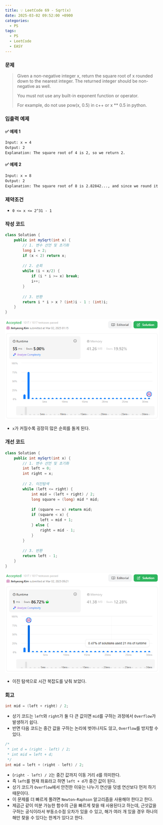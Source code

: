 ```yaml
---
title: 💡 LeetCode 69 - Sqrt(x)
date: 2025-03-02 09:52:00 +0900
categories:
  - PS
tags:
  - PS
  - LeetCode
  - EASY
---
```


### 문제
>Given a non-negative integer x, return the square root of x rounded down to the nearest integer. The returned integer should be non-negative as well.   
>
>You must not use any built-in exponent function or operator.   
>
>For example, do not use pow(x, 0.5) in c++ or x ** 0.5 in python.


### 입출력 예제
#### ✅ 예제 1
```bash
Input: x = 4
Output: 2
Explanation: The square root of 4 is 2, so we return 2.
```

#### ✅ 예제 2
```bash
Input: x = 8
Output: 2
Explanation: The square root of 8 is 2.82842..., and since we round it down to the nearest integer, 2 is returned.
```


### 제약조건
- `0 <= x <= 2^31 - 1`


### 작성 코드
```java
class Solution {
	public int mySqrt(int x) {
		// 1. 변수 선언 및 초기화
		long i = 2;
		if (x < 2) return x;
		
		// 2. 순회
		while (i < x/2) {
			if (i * i >= x) break;
			i++;
		}
		
		// 3. 반환
		return i * i > x ? (int)i - 1 : (int)i;
	}
}
```
![](/assets/image/Pasted%20image%2020250528015753.png)
- `x`가 커질수록 굉장히 많은 순회를 돌게 된다.


### 개선 코드
```java
class Solution {
	public int mySqrt(int x) {
		// 1. 변수 선언 및 초기화
		int left = 0;
		int right = x;
		
		// 2. 이진탐색
		while (left <= right) {
			int mid = (left + right) / 2;
			long square = (long) mid * mid;
			
			if (square == x) return mid;
			if (square < x) {
				left = mid + 1;
			} else {
				right = mid - 1;
			}
		}
		
		// 3. 반환
		return left - 1;
	}
}
```
![](/assets/image/Pasted%20image%2020250528015834.png)
- 이진 탐색으로 시간 복잡도를 낮춰 보았다.


### 회고
```java
int mid = (left + right) / 2;
```
- 상기 코드는 `left`와 `right`가 둘 다 큰 값이면 `mid`를 구하는 과정에서 `Overflow`가 발생하기 쉽다.
- 반면 다음 코드는 중간 값을 구하는 논리에 벗어나지도 않고, `Overflow`를 방지할 수 있다.

```java
/* 
 * int d = (right - left) / 2;
 * int mid = left + d;
 */
int mid = left + (right - left) / 2;
```
- (`right - left) / 2`는 중간 값까지 이동 거리 `d`를 의미한다.
- 즉 `left`를 현재 좌표라고 하면 `left + d`가 중간 값이 된다.
- 상기 코드가 `Overflow`에서 안전한 이유는 나누기 연산을 덧셈 연산보다 먼저 하기 때문이다.
- 이 문제를 더 빠르게 풀려면 `Newton–Raphson` 알고리즘을 사용해야 한다고 한다.
- 제곱근 같이 미분 가능한 함수의 근을 빠르게 찾을 때 사용된다고 하는데, 근삿값을 구하는 공식이라서 부동소수점 오차가 있을 수 있고, 해가 여러 개 있을 경우 하나의 해만 찾을 수 있다는 한계가 있다고 한다.